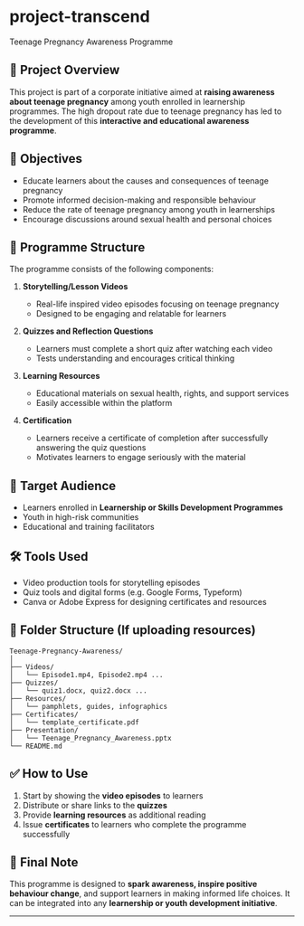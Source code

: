 # project-transcend
Teenage Pregnancy Awareness Programme

## 📘 Project Overview

This project is part of a corporate initiative aimed at **raising awareness about teenage pregnancy** among youth enrolled in learnership programmes. The high dropout rate due to teenage pregnancy has led to the development of this **interactive and educational awareness programme**.

## 🎯 Objectives

* Educate learners about the causes and consequences of teenage pregnancy
* Promote informed decision-making and responsible behaviour
* Reduce the rate of teenage pregnancy among youth in learnerships
* Encourage discussions around sexual health and personal choices

## 🧩 Programme Structure

The programme consists of the following components:

1. **Storytelling/Lesson Videos**

   * Real-life inspired video episodes focusing on teenage pregnancy
   * Designed to be engaging and relatable for learners

2. **Quizzes and Reflection Questions**

   * Learners must complete a short quiz after watching each video
   * Tests understanding and encourages critical thinking

3. **Learning Resources**

   * Educational materials on sexual health, rights, and support services
   * Easily accessible within the platform

4. **Certification**

   * Learners receive a certificate of completion after successfully answering the quiz questions
   * Motivates learners to engage seriously with the material

## 🧠 Target Audience

* Learners enrolled in **Learnership or Skills Development Programmes**
* Youth in high-risk communities
* Educational and training facilitators

## 🛠️ Tools Used

* Video production tools for storytelling episodes
* Quiz tools and digital forms (e.g. Google Forms, Typeform)
* Canva or Adobe Express for designing certificates and resources

## 📁 Folder Structure (If uploading resources)

```
Teenage-Pregnancy-Awareness/
│
├── Videos/
│   └── Episode1.mp4, Episode2.mp4 ...
├── Quizzes/
│   └── quiz1.docx, quiz2.docx ...
├── Resources/
│   └── pamphlets, guides, infographics
├── Certificates/
│   └── template_certificate.pdf
├── Presentation/
│   └── Teenage_Pregnancy_Awareness.pptx
└── README.md
```

## ✅ How to Use

1. Start by showing the **video episodes** to learners
2. Distribute or share links to the **quizzes**
3. Provide **learning resources** as additional reading
4. Issue **certificates** to learners who complete the programme successfully

## 📣 Final Note

This programme is designed to **spark awareness, inspire positive behaviour change**, and support learners in making informed life choices. It can be integrated into any **learnership or youth development initiative**.

---


